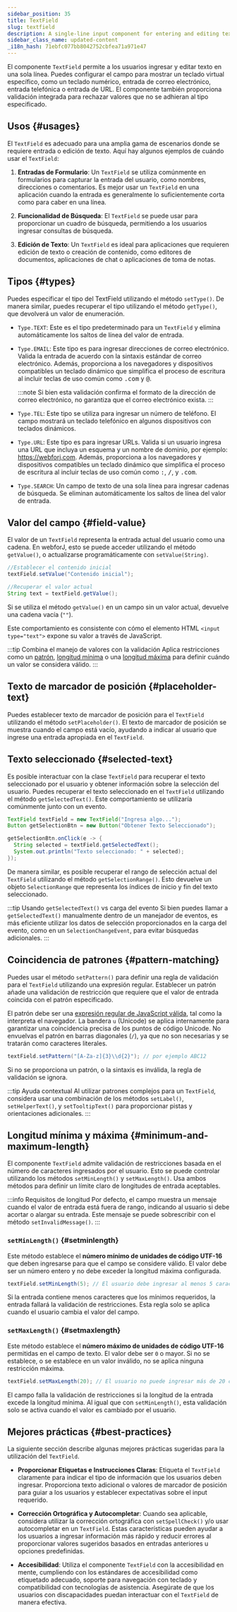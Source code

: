 ```yaml
---
sidebar_position: 35
title: TextField
slug: textfield
description: A single-line input component for entering and editing text data.
sidebar_class_name: updated-content
_i18n_hash: 71ebfc077bb8042752cbfea71a971e47
---
```

<DocChip chip='shadow' />
<DocChip chip='name' label="dwc-field" />
<DocChip chip='since' label='23.02' />
<JavadocLink type="foundation" location="com/webforj/component/field/TextField" top='true'/>

<ParentLink parent="Field" />

El componente `TextField` permite a los usuarios ingresar y editar texto en una sola línea. Puedes configurar el campo para mostrar un teclado virtual específico, como un teclado numérico, entrada de correo electrónico, entrada telefónica o entrada de URL. El componente también proporciona validación integrada para rechazar valores que no se adhieran al tipo especificado.

## Usos {#usages}

El `TextField` es adecuado para una amplia gama de escenarios donde se requiere entrada o edición de texto. Aquí hay algunos ejemplos de cuándo usar el `TextField`:

1. **Entradas de Formulario**: Un `TextField` se utiliza comúnmente en formularios para capturar la entrada del usuario, como nombres, direcciones o comentarios. Es mejor usar un `TextField` en una aplicación cuando la entrada es generalmente lo suficientemente corta como para caber en una línea.

2. **Funcionalidad de Búsqueda**: El `TextField` se puede usar para proporcionar un cuadro de búsqueda, permitiendo a los usuarios ingresar consultas de búsqueda.

3. **Edición de Texto**: Un `TextField` es ideal para aplicaciones que requieren edición de texto o creación de contenido, como editores de documentos, aplicaciones de chat o aplicaciones de toma de notas.

## Tipos {#types}

Puedes especificar el tipo del TextField utilizando el método `setType()`. De manera similar, puedes recuperar el tipo utilizando el método `getType()`, que devolverá un valor de enumeración.

- `Type.TEXT`: Este es el tipo predeterminado para un `TextField` y elimina automáticamente los saltos de línea del valor de entrada.

- `Type.EMAIL`: Este tipo es para ingresar direcciones de correo electrónico. Valida la entrada de acuerdo con la sintaxis estándar de correo electrónico. Además, proporciona a los navegadores y dispositivos compatibles un teclado dinámico que simplifica el proceso de escritura al incluir teclas de uso común como <kbd>.com</kbd> y <kbd>@</kbd>.

  :::note
  Si bien esta validación confirma el formato de la dirección de correo electrónico, no garantiza que el correo electrónico exista.
  :::

- `Type.TEL`: Este tipo se utiliza para ingresar un número de teléfono. El campo mostrará un teclado telefónico en algunos dispositivos con teclados dinámicos.

- `Type.URL`: Este tipo es para ingresar URLs. Valida si un usuario ingresa una URL que incluya un esquema y un nombre de dominio, por ejemplo: https://webforj.com. Además, proporciona a los navegadores y dispositivos compatibles un teclado dinámico que simplifica el proceso de escritura al incluir teclas de uso común como <kbd>:</kbd>, <kbd>/</kbd>, y <kbd>.com</kbd>.

- `Type.SEARCH`: Un campo de texto de una sola línea para ingresar cadenas de búsqueda. Se eliminan automáticamente los saltos de línea del valor de entrada.

<ComponentDemo 
path='/webforj/textfield?'
javaE='https://raw.githubusercontent.com/webforj/webforj-documentation/refs/heads/main/src/main/java/com/webforj/samples/views/fields/textfield/TextFieldView.java'
/>

## Valor del campo {#field-value}

El valor de un `TextField` representa la entrada actual del usuario como una cadena. En webforJ, esto se puede acceder utilizando el método `getValue()`, o actualizarse programáticamente con `setValue(String)`.

```java
//Establecer el contenido inicial
textField.setValue("Contenido inicial");

//Recuperar el valor actual
String text = textField.getValue();
```

Si se utiliza el método `getValue()` en un campo sin un valor actual, devuelve una cadena vacía (`""`).

Este comportamiento es consistente con cómo el elemento HTML `<input type="text">` expone su valor a través de JavaScript.

:::tip Combina el manejo de valores con la validación
Aplica restricciones como un [patrón](#pattern-matching), [longitud mínima](#setminlength) o una [longitud máxima](#setmaxlength) para definir cuándo un valor se considera válido. 
:::

## Texto de marcador de posición {#placeholder-text}

Puedes establecer texto de marcador de posición para el `TextField` utilizando el método `setPlaceholder()`. El texto de marcador de posición se muestra cuando el campo está vacío, ayudando a indicar al usuario que ingrese una entrada apropiada en el `TextField`.

## Texto seleccionado {#selected-text}

Es posible interactuar con la clase `TextField` para recuperar el texto seleccionado por el usuario y obtener información sobre la selección del usuario. Puedes recuperar el texto seleccionado en el `TextField` utilizando el método `getSelectedText()`. Este comportamiento se utilizaría comúnmente junto con un evento.

```java
TextField textField = new TextField("Ingresa algo...");
Button getSelectionBtn = new Button("Obtener Texto Seleccionado");

getSelectionBtn.onClick(e -> {
  String selected = textField.getSelectedText();
  System.out.println("Texto seleccionado: " + selected);
});
```

De manera similar, es posible recuperar el rango de selección actual del `TextField` utilizando el método `getSelectionRange()`. Esto devuelve un objeto `SelectionRange` que representa los índices de inicio y fin del texto seleccionado.

:::tip Usando `getSelectedText()` vs carga del evento
Si bien puedes llamar a `getSelectedText()` manualmente dentro de un manejador de eventos, es más eficiente utilizar los datos de selección proporcionados en la carga del evento, como en un `SelectionChangeEvent`, para evitar búsquedas adicionales.
:::

## Coincidencia de patrones {#pattern-matching}

Puedes usar el método `setPattern()` para definir una regla de validación para el `TextField` utilizando una expresión regular. Establecer un patrón añade una validación de restricción que requiere que el valor de entrada coincida con el patrón especificado.

El patrón debe ser una [expresión regular de JavaScript válida](https://developer.mozilla.org/en-US/docs/Web/JavaScript/Guide/Regular_expressions), tal como la interpreta el navegador. La bandera `u` (Unicode) se aplica internamente para garantizar una coincidencia precisa de los puntos de código Unicode. No envuelvas el patrón en barras diagonales (`/`), ya que no son necesarias y se tratarán como caracteres literales.

```java
textField.setPattern("[A-Za-z]{3}\\d{2}"); // por ejemplo ABC12
```

Si no se proporciona un patrón, o la sintaxis es inválida, la regla de validación se ignora.

:::tip Ayuda contextual
Al utilizar patrones complejos para un `TextField`, considera usar una combinación de los métodos `setLabel()`, `setHelperText()`, y `setTooltipText()`
para proporcionar pistas y orientaciones adicionales.
:::

## Longitud mínima y máxima {#minimum-and-maximum-length}

El componente `TextField` admite validación de restricciones basada en el número de caracteres ingresados por el usuario. Esto se puede controlar utilizando los métodos `setMinLength()` y `setMaxLength()`. Usa ambos métodos para definir un límite claro de longitudes de entrada aceptables.

:::info Requisitos de longitud
Por defecto, el campo muestra un mensaje cuando el valor de entrada está fuera de rango, indicando al usuario si debe acortar o alargar su entrada. Este mensaje se puede sobrescribir con el método `setInvalidMessage()`.
:::

### `setMinLength()` {#setminlength}

Este método establece el **número mínimo de unidades de código UTF-16** que deben ingresarse para que el campo se considere válido. El valor debe ser un número entero y no debe exceder la longitud máxima configurada.

```java
textField.setMinLength(5); // El usuario debe ingresar al menos 5 caracteres
```

Si la entrada contiene menos caracteres que los mínimos requeridos, la entrada fallará la validación de restricciones. Esta regla solo se aplica cuando el usuario cambia el valor del campo.

### `setMaxLength()` {#setmaxlength}

Este método establece el **número máximo de unidades de código UTF-16** permitidas en el campo de texto. El valor debe ser `0` o mayor. Si no se establece, o se establece en un valor inválido, no se aplica ninguna restricción máxima.

```java
textField.setMaxLength(20); // El usuario no puede ingresar más de 20 caracteres
```

El campo falla la validación de restricciones si la longitud de la entrada excede la longitud mínima. Al igual que con `setMinLength()`, esta validación solo se activa cuando el valor es cambiado por el usuario.

## Mejores prácticas {#best-practices}

La siguiente sección describe algunas mejores prácticas sugeridas para la utilización del `TextField`.

- **Proporcionar Etiquetas e Instrucciones Claras**: Etiqueta el `TextField` claramente para indicar el tipo de información que los usuarios deben ingresar. Proporciona texto adicional o valores de marcador de posición para guiar a los usuarios y establecer expectativas sobre el input requerido.

- **Corrección Ortográfica y Autocompletar**: Cuando sea aplicable, considera utilizar la corrección ortográfica con `setSpellCheck()` y/o usar autocompletar en un `TextField`. Estas características pueden ayudar a los usuarios a ingresar información más rápido y reducir errores al proporcionar valores sugeridos basados en entradas anteriores u opciones predefinidas.

- **Accesibilidad**: Utiliza el componente `TextField` con la accesibilidad en mente, cumpliendo con los estándares de accesibilidad como etiquetado adecuado, soporte para navegación con teclado y compatibilidad con tecnologías de asistencia. Asegúrate de que los usuarios con discapacidades puedan interactuar con el `TextField` de manera efectiva.
